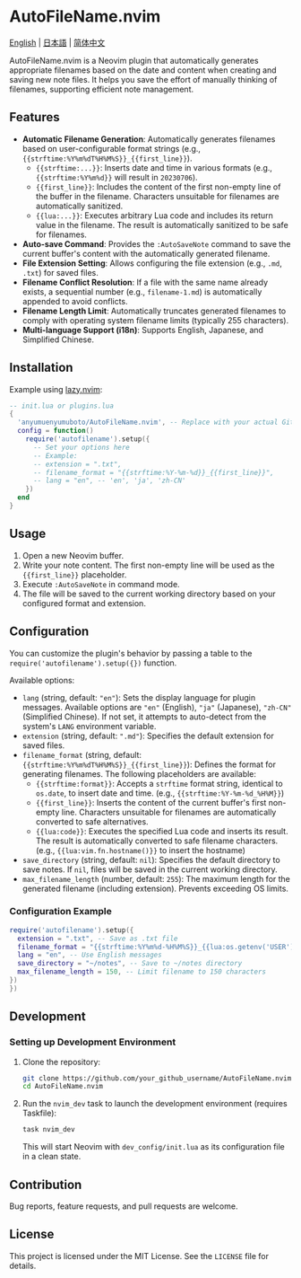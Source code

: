 # AutoFileName.nvim

[English](README.md) | [日本語](doc/README_ja.md) | [简体中文](doc/README_zh-CN.md)

AutoFileName.nvim is a Neovim plugin that automatically generates appropriate filenames based on the date and content when creating and saving new note files. It helps you save the effort of manually thinking of filenames, supporting efficient note management.

## Features

*   **Automatic Filename Generation**: Automatically generates filenames based on user-configurable format strings (e.g., `{{strftime:%Y%m%dT%H%M%S}}_{{first_line}}`).
    *   `{{strftime:...}}`: Inserts date and time in various formats (e.g., `{{strftime:%Y%m%d}}` will result in `20230706`).
    *   `{{first_line}}`: Includes the content of the first non-empty line of the buffer in the filename. Characters unsuitable for filenames are automatically sanitized.
    *   `{{lua:...}}`: Executes arbitrary Lua code and includes its return value in the filename. The result is automatically sanitized to be safe for filenames.
*   **Auto-save Command**: Provides the `:AutoSaveNote` command to save the current buffer's content with the automatically generated filename.
*   **File Extension Setting**: Allows configuring the file extension (e.g., `.md`, `.txt`) for saved files.
*   **Filename Conflict Resolution**: If a file with the same name already exists, a sequential number (e.g., `filename-1.md`) is automatically appended to avoid conflicts.
*   **Filename Length Limit**: Automatically truncates generated filenames to comply with operating system filename limits (typically 255 characters).
*   **Multi-language Support (i18n)**: Supports English, Japanese, and Simplified Chinese.

## Installation

Example using [lazy.nvim](https://github.com/folke/lazy.nvim):

```lua
-- init.lua or plugins.lua
{
  'anyumuenyumuboto/AutoFileName.nvim', -- Replace with your actual GitHub repository path
  config = function()
    require('autofilename').setup({
      -- Set your options here
      -- Example:
      -- extension = ".txt",
      -- filename_format = "{{strftime:%Y-%m-%d}}_{{first_line}}",
      -- lang = "en", -- 'en', 'ja', 'zh-CN'
    })
  end
}
```

## Usage

1.  Open a new Neovim buffer.
2.  Write your note content. The first non-empty line will be used as the `{{first_line}}` placeholder.
3.  Execute `:AutoSaveNote` in command mode.
4.  The file will be saved to the current working directory based on your configured format and extension.

## Configuration

You can customize the plugin's behavior by passing a table to the `require('autofilename').setup({})` function.

Available options:

*   `lang` (string, default: `"en"`): Sets the display language for plugin messages. Available options are `"en"` (English), `"ja"` (Japanese), `"zh-CN"` (Simplified Chinese). If not set, it attempts to auto-detect from the system's `LANG` environment variable.
*   `extension` (string, default: `".md"`): Specifies the default extension for saved files.
*   `filename_format` (string, default: `{{strftime:%Y%m%dT%H%M%S}}_{{first_line}}`): Defines the format for generating filenames. The following placeholders are available:
    *   `{{strftime:format}}`: Accepts a `strftime` format string, identical to `os.date`, to insert date and time. (e.g., `{{strftime:%Y-%m-%d_%H%M}}`)
    *   `{{first_line}}`: Inserts the content of the current buffer's first non-empty line. Characters unsuitable for filenames are automatically converted to safe alternatives.
    *   `{{lua:code}}`: Executes the specified Lua code and inserts its result. The result is automatically converted to safe filename characters. (e.g., `{{lua:vim.fn.hostname()}}` to insert the hostname)
*   `save_directory` (string, default: `nil`): Specifies the default directory to save notes. If `nil`, files will be saved in the current working directory.
*   `max_filename_length` (number, default: `255`): The maximum length for the generated filename (including extension). Prevents exceeding OS limits.

### Configuration Example

```lua
require('autofilename').setup({
  extension = ".txt", -- Save as .txt file
  filename_format = "{{strftime:%Y%m%d-%H%M%S}}_{{lua:os.getenv('USER')}}_{{first_line}}",
  lang = "en", -- Use English messages
  save_directory = "~/notes", -- Save to ~/notes directory
  max_filename_length = 150, -- Limit filename to 150 characters
})
})
```

## Development

### Setting up Development Environment

1.  Clone the repository:
    ```bash
    git clone https://github.com/your_github_username/AutoFileName.nvim.git
    cd AutoFileName.nvim
    ```
2.  Run the `nvim_dev` task to launch the development environment (requires Taskfile):
    ```bash
    task nvim_dev
    ```
    This will start Neovim with `dev_config/init.lua` as its configuration file in a clean state.

## Contribution

Bug reports, feature requests, and pull requests are welcome.

## License

This project is licensed under the MIT License. See the `LICENSE` file for details.

